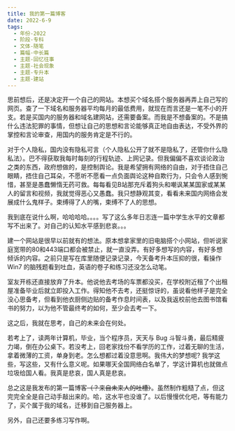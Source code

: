 ```yaml
---
title: 我的第一篇博客
date: 2022-6-9
tags:
  - 年份-2022
  - 阶段-专科
  - 文体-随笔
  - 篇幅-中长篇
  - 主题-回忆往事
  - 主题-社会现象
  - 主题-专升本
  - 主题-建站
---
```


思前想后，还是决定开一个自己的网站。本想买个域名搭个服务器再弄上自己写的网页。查了一下域名和服务器平均每月的最低费用，就现在而言还是一笔不小的开支。若是买国内的服务器和域名建网站，还需要备案。而我是不想备案的。不是搞什么违法犯罪的事情，但想让自己的思想和言论能够真正地自由表达，不受外界的掌控和言论审查，用国内的服务肯定是不行的。

对于个人隐私，国内没有隐私可言（个人隐私公开了就不是隐私了，还管你什么隐私法）。巴不得获取我每时每刻的行程轨迹、上网记录。但我偏偏不喜欢谈论政治之类的东西，政府想做的，是控制舆论。我是希望拥有网络的自由，对于捂住自己眼睛，捂住自己耳朵，不愿听不愿看一点负面舆论这种自欺行为，只会令人感到惋惜，甚至是愚蠢懒惰无药可救。每每看见B站那充斥着狗头和嘲讽某某国家或某某人的留言和视频，我就觉得恶心又愚蠢。我只想静观其变，看看未来国内网络会发展成什么鬼样子。束缚得了人的嘴，束缚不了人的思想。

我到底在说什么啊，哈哈哈哈。。。。写了这么多年日志连一篇中学生水平的文章都写不出来了。对自己的认知水平感到悲哀。。。

建一个网站是很早以前就有的想法。原本想拿家里的旧电脑搭个小网站，但听说家庭宽带的80和443端口都会被禁止，就一直没弄。有好多想写的内容，有好多想倾诉的内容。之前只是写在库里随便记录记录，今天备考升本压抑的很，看操作 Win7 的脑残题看到吐血，英语的卷子和练习还没怎么动笔。

室友开栋还直接放弃了升本。他说他去考场的车票都没买，在学校附近租了个出租屋准备毕业后就立即投入工作。得知他不去考，还挺惊讶的，虽说看他样子是完全没心思备考，但看到他衣厨侧边贴的备考作息时间表，以及我返校前他去图书馆看书的努力，以为他不管最终考的如何，至少会去考一下。

这之后，我就在思考，自己的未来会在何处。

若考上了，读两年计算机，毕业，当个程序员，天天与 Bug 斗智斗勇，最后精疲力竭，倒在办公桌下。若没考上，回老家找份不看学历的工作，过着无聊的生活，拿着微薄的工资，单身到老。怎么想都过着没意思啊。我伟大的梦想呢? 我学这些，写这些，又有什么意义呢。如果哪天全国网络白名单了，学这计算机也就做点垃圾给国人看。我真是悲哀，国人真是悲哀。

总之这是我发布的第一篇博客~~（？来自未来人的吐槽）~~。虽然制作粗糙了点，但这完完全全是自己动手敲出来的。哈，这水平也没谁了。以后慢慢优化吧，等有能力了，买个属于我的域名，迁移到自己服务器上。

另外，自己还要多练习写作啊。
